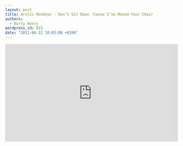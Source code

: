 ```yaml
---
layout: post
title: Arctic Monkeys - Don’t Sit Down ‘Cause I’ve Moved Your Chair
authors:
  - Dirty Henry
wordpress_id: 823
date: "2011-04-12 10:03:00 +0200"
---
```


<iframe width="560" height="315" src="http://www.youtube.com/embed/h1vYbHHhqYE" frameborder="0" allowfullscreen></iframe>
